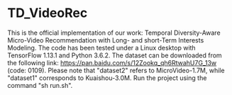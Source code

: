 # TD_VideoRec
This is the official implementation of our work: Temporal Diversity-Aware Micro-Video Recommendation with Long- and short-Term Interests Modeling.  The code has been tested under a Linux desktop with TensorFlow 1.13.1 and Python 3.6.2. The dataset can be downloaded from the following link: https://pan.baidu.com/s/12Zookq_qh6RtwahU7G_13w (code: 0109). Please note that "dataset2" refers to MicroVideo-1.7M, while "dataset1" corresponds to Kuaishou-3.0M. 
Run the project using the command "sh run.sh".
